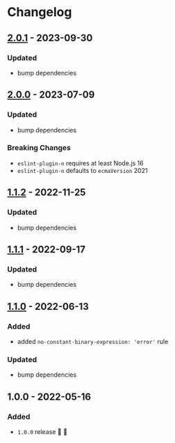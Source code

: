 # Changelog


## [2.0.1](https://github.com/supercharge/eslint-config/compare/v2.0.0...v2.0.1) - 2023-09-30

### Updated
- bump dependencies


## [2.0.0](https://github.com/supercharge/eslint-config/compare/v1.1.2...v2.0.0) - 2023-07-09

### Updated
- bump dependencies

### Breaking Changes
- `eslint-plugin-n` requires at least Node.js 16
- `eslint-plugin-n` defaults to `ecmaVersion` 2021


## [1.1.2](https://github.com/supercharge/eslint-config/compare/v1.1.1...v1.1.2) - 2022-11-25

### Updated
- bump dependencies


## [1.1.1](https://github.com/supercharge/eslint-config/compare/v1.1.0...v1.1.1) - 2022-09-17

### Updated
- bump dependencies


## [1.1.0](https://github.com/supercharge/eslint-config/compare/v1.0.0...v1.1.0) - 2022-06-13

### Added
- added `no-constant-binary-expression: 'error'` rule

### Updated
- bump dependencies


## 1.0.0 - 2022-05-16

### Added
- `1.0.0` release 🚀 🎉

